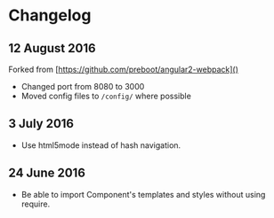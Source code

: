 # Changelog

## 12 August 2016

Forked from [https://github.com/preboot/angular2-webpack]()

- Changed port from 8080 to 3000
- Moved config files to `/config/` where possible

## 3 July 2016

- Use html5mode instead of hash navigation.

## 24 June 2016

- Be able to import Component's templates and styles without using require.
